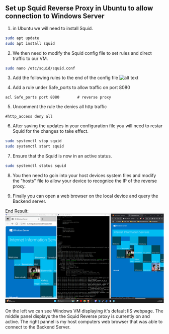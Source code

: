 ## Set up Squid Reverse Proxy in Ubuntu to allow connection to Windows Server

1) in Ubuntu we will need to install Squid.
```sh
sudo apt update
sudo apt install squid
```

2) We then need to modify the Squid config file to set rules and direct traffic to our VM.
```sh
sudo nano /etc/squid/squid.conf
```

3) Add the following rules to the end of the config file
![alt text](<Screenshot 2025-06-15 174209.png>)

4) Add a rule under Safe_ports to allow traffic on port 8080
```text
acl Safe_ports port 8080        # reverse proxy
```

5) Uncomment the rule the denies all http traffic
```text
#http_access deny all
```

6) After saving the updates in your configuration file you will need to restar Squid for the changes to take effect.
```sh
sudo systemctl stop squid
sudo systemctl start squid
```

7) Ensure that the Squid is now in an active status.
```sh
sudo systemctl status squid 
```

8) You then need to goin into your host devices system files and modify the "hosts" file to allow your device to recognice the IP of the reverse proxy.

9) Finally you can open a web browser on the local device and query the Backend server.

End Result:
![alt text](<Screenshot 2025-06-15 175340.png>)

On the left we can see Windows VM displaying it's default IIS webpage. The middle panel displays the the Squid Reverse proxy is currently on and active. The right pannel is my host computers web browser that was able to connect to the Backend Server. 
